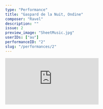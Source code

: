 ```yaml
---
type: "Performance"
title: "Gaspard de la Nuit, Ondine"
composer: "Ravel"
description: ""
issue: 2
preview_image: "SheetMusic.jpg"
userIDs: ["au"]
performanceID: "2"
slug: "/performances/2"
---
```


<div class="video_container">
    <iframe src="https://www.youtube.com/embed/p8_kAdIgg_U" title="ASIA - Gaspard de la Nuit, Ondine - Ravel" frameborder="0" allow="accelerometer; autoplay; clipboard-write; encrypted-media; gyroscope; picture-in-picture; web-share" allowfullscreen></iframe>
</div>